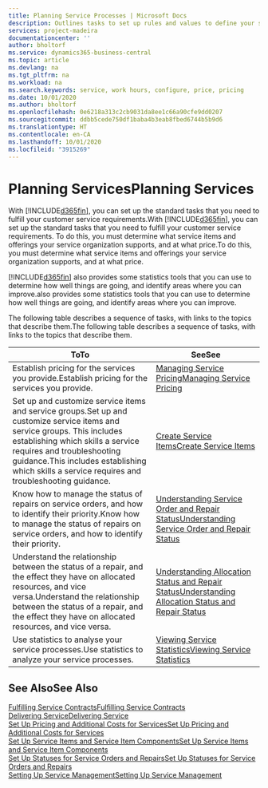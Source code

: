 ```yaml
---
title: Planning Service Processes | Microsoft Docs
description: Outlines tasks to set up rules and values to define your service policies and processes.
services: project-madeira
documentationcenter: ''
author: bholtorf
ms.service: dynamics365-business-central
ms.topic: article
ms.devlang: na
ms.tgt_pltfrm: na
ms.workload: na
ms.search.keywords: service, work hours, configure, price, pricing
ms.date: 10/01/2020
ms.author: bholtorf
ms.openlocfilehash: 0e6218a313c2cb9031da8ee1c66a90cfe9dd0207
ms.sourcegitcommit: ddbb5cede750df1baba4b3eab8fbed6744b5b9d6
ms.translationtype: HT
ms.contentlocale: en-CA
ms.lasthandoff: 10/01/2020
ms.locfileid: "3915269"
---
```

# <a name="planning-services"></a><span data-ttu-id="0bd90-103">Planning Services</span><span class="sxs-lookup"><span data-stu-id="0bd90-103">Planning Services</span></span>
<span data-ttu-id="0bd90-104">With [!INCLUDE[d365fin](includes/d365fin_md.md)], you can set up the standard tasks that you need to fulfill your customer service requirements.</span><span class="sxs-lookup"><span data-stu-id="0bd90-104">With [!INCLUDE[d365fin](includes/d365fin_md.md)], you can set up the standard tasks that you need to fulfill your customer service requirements.</span></span> <span data-ttu-id="0bd90-105">To do this, you must determine what service items and offerings your service organization supports, and at what price.</span><span class="sxs-lookup"><span data-stu-id="0bd90-105">To do this, you must determine what service items and offerings your service organization supports, and at what price.</span></span>   

[!INCLUDE[d365fin](includes/d365fin_md.md)] <span data-ttu-id="0bd90-106">also provides some statistics tools that you can use to determine how well things are going, and identify areas where you can improve.</span><span class="sxs-lookup"><span data-stu-id="0bd90-106">also provides some statistics tools that you can use to determine how well things are going, and identify areas where you can improve.</span></span>
  
<span data-ttu-id="0bd90-107">The following table describes a sequence of tasks, with links to the topics that describe them.</span><span class="sxs-lookup"><span data-stu-id="0bd90-107">The following table describes a sequence of tasks, with links to the topics that describe them.</span></span>   
  
|<span data-ttu-id="0bd90-108">**To**</span><span class="sxs-lookup"><span data-stu-id="0bd90-108">**To**</span></span>|<span data-ttu-id="0bd90-109">**See**</span><span class="sxs-lookup"><span data-stu-id="0bd90-109">**See**</span></span>|  
|------------|-------------|  
|<span data-ttu-id="0bd90-110">Establish pricing for the services you provide.</span><span class="sxs-lookup"><span data-stu-id="0bd90-110">Establish pricing for the services you provide.</span></span>|[<span data-ttu-id="0bd90-111">Managing Service Pricing</span><span class="sxs-lookup"><span data-stu-id="0bd90-111">Managing Service Pricing</span></span>](service-service-price-management.md)|
|<span data-ttu-id="0bd90-112">Set up and customize service items and service groups.</span><span class="sxs-lookup"><span data-stu-id="0bd90-112">Set up and customize service items and service groups.</span></span> <span data-ttu-id="0bd90-113">This includes establishing which skills a service requires and troubleshooting guidance.</span><span class="sxs-lookup"><span data-stu-id="0bd90-113">This includes establishing which skills a service requires and troubleshooting guidance.</span></span>| [<span data-ttu-id="0bd90-114">Create Service Items</span><span class="sxs-lookup"><span data-stu-id="0bd90-114">Create Service Items</span></span>](service-how-to-create-service-items.md)|  
|<span data-ttu-id="0bd90-115">Know how to manage the status of repairs on service orders, and how to identify their priority.</span><span class="sxs-lookup"><span data-stu-id="0bd90-115">Know how to manage the status of repairs on service orders, and how to identify their priority.</span></span>|[<span data-ttu-id="0bd90-116">Understanding Service Order and Repair Status</span><span class="sxs-lookup"><span data-stu-id="0bd90-116">Understanding Service Order and Repair Status</span></span>](service-service-order-status-and-repair-status.md)|  
|<span data-ttu-id="0bd90-117">Understand the relationship between the status of a repair, and the effect they have on allocated resources, and vice versa.</span><span class="sxs-lookup"><span data-stu-id="0bd90-117">Understand the relationship between the status of a repair, and the effect they have on allocated resources, and vice versa.</span></span>|[<span data-ttu-id="0bd90-118">Understanding Allocation Status and Repair Status</span><span class="sxs-lookup"><span data-stu-id="0bd90-118">Understanding Allocation Status and Repair Status</span></span>](service-allocation-status-and-repair-status.md)|  
|<span data-ttu-id="0bd90-119">Use statistics to analyse your service processes.</span><span class="sxs-lookup"><span data-stu-id="0bd90-119">Use statistics to analyze your service processes.</span></span> | [<span data-ttu-id="0bd90-120">Viewing Service Statistics</span><span class="sxs-lookup"><span data-stu-id="0bd90-120">Viewing Service Statistics</span></span>](service-service-statistics.md) |

## <a name="see-also"></a><span data-ttu-id="0bd90-121">See Also</span><span class="sxs-lookup"><span data-stu-id="0bd90-121">See Also</span></span>
[<span data-ttu-id="0bd90-122">Fulfilling Service Contracts</span><span class="sxs-lookup"><span data-stu-id="0bd90-122">Fulfilling Service Contracts</span></span>](service-fulfill-service-contracts.md)  
[<span data-ttu-id="0bd90-123">Delivering Service</span><span class="sxs-lookup"><span data-stu-id="0bd90-123">Delivering Service</span></span>](service-deliver-service.md)  
[<span data-ttu-id="0bd90-124">Set Up Pricing and Additional Costs for Services</span><span class="sxs-lookup"><span data-stu-id="0bd90-124">Set Up Pricing and Additional Costs for Services</span></span>](service-how-setup-service-costs-pricing.md)  
[<span data-ttu-id="0bd90-125">Set Up Service Items and Service Item Components</span><span class="sxs-lookup"><span data-stu-id="0bd90-125">Set Up Service Items and Service Item Components</span></span>](service-how-setup-service-items.md)  
[<span data-ttu-id="0bd90-126">Set Up Statuses for Service Orders and Repairs</span><span class="sxs-lookup"><span data-stu-id="0bd90-126">Set Up Statuses for Service Orders and Repairs</span></span>](service-order-repair-status.md)  
[<span data-ttu-id="0bd90-127">Setting Up Service Management</span><span class="sxs-lookup"><span data-stu-id="0bd90-127">Setting Up Service Management</span></span>](service-setup-service.md)  
